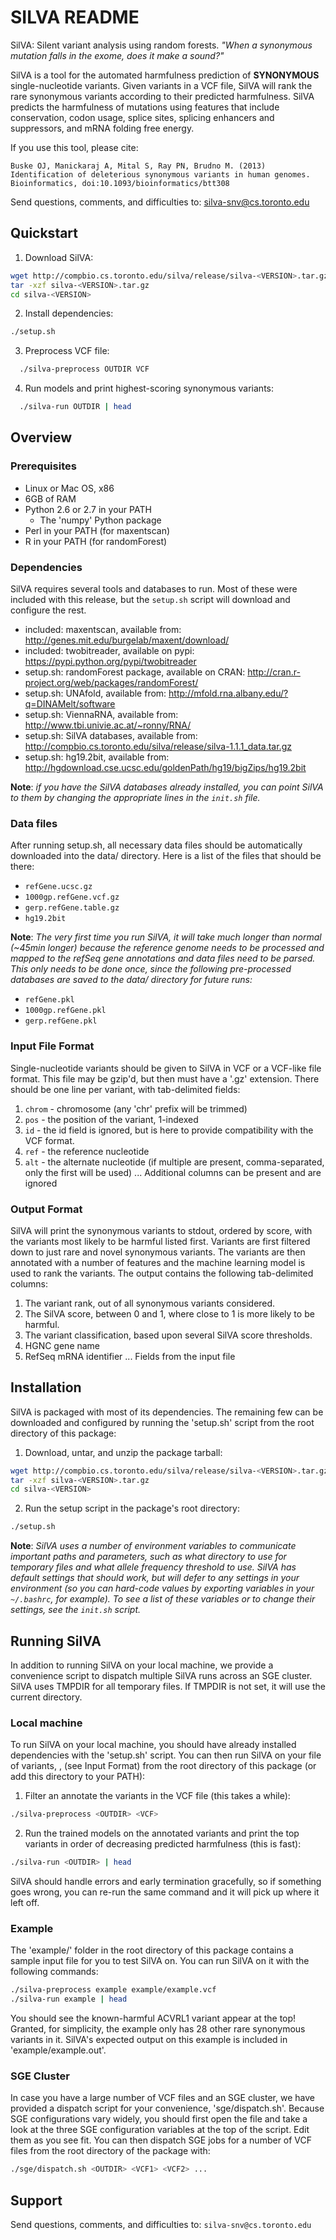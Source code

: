 # SILVA README #

SilVA: Silent variant analysis using random forests.
*"When a synonymous mutation falls in the exome, does it make a sound?"*


SilVA is a tool for the automated harmfulness prediction of **SYNONYMOUS** single-nucleotide variants. Given variants in a VCF file, SilVA will rank the rare synonymous variants according to their predicted harmfulness. SilVA predicts the harmfulness of mutations using features that include conservation, codon usage, splice sites, splicing enhancers and suppressors, and mRNA folding free energy.

If you use this tool, please cite:

    Buske OJ, Manickaraj A, Mital S, Ray PN, Brudno M. (2013)
    Identification of deleterious synonymous variants in human genomes.
    Bioinformatics, doi:10.1093/bioinformatics/btt308

Send questions, comments, and difficulties to: silva-snv@cs.toronto.edu


## Quickstart ##

1. Download SilVA:

  ```bash
wget http://compbio.cs.toronto.edu/silva/release/silva-<VERSION>.tar.gz
tar -xzf silva-<VERSION>.tar.gz
cd silva-<VERSION>
```

2. Install dependencies:

  ```bash
./setup.sh
```

3. Preprocess VCF file:

  ```bash
    ./silva-preprocess OUTDIR VCF
```

4. Run models and print highest-scoring synonymous variants:

  ```bash
    ./silva-run OUTDIR | head
```

## Overview ##

### Prerequisites ###

- Linux or Mac OS, x86
- 6GB of RAM
- Python 2.6 or 2.7 in your PATH
  - The 'numpy' Python package
- Perl in your PATH (for maxentscan)
- R in your PATH (for randomForest)

### Dependencies ###

SilVA requires several tools and databases to run. Most of these were included with this release, but the `setup.sh` script will download and configure the rest.

- included: maxentscan, available from:
  http://genes.mit.edu/burgelab/maxent/download/
- included: twobitreader, available on pypi:
  https://pypi.python.org/pypi/twobitreader
- setup.sh: randomForest package, available on CRAN:
  http://cran.r-project.org/web/packages/randomForest/
- setup.sh: UNAfold, available from:
  http://mfold.rna.albany.edu/?q=DINAMelt/software
- setup.sh: ViennaRNA, available from:
  http://www.tbi.univie.ac.at/~ronny/RNA/
- setup.sh: SilVA databases, available from:
  http://compbio.cs.toronto.edu/silva/release/silva-1.1.1_data.tar.gz
- setup.sh: hg19.2bit, available from:
  http://hgdownload.cse.ucsc.edu/goldenPath/hg19/bigZips/hg19.2bit

**Note**: _if you have the SilVA databases already installed, you can point SilVA to them by changing the appropriate lines in the `init.sh` file._

### Data files ###

After running setup.sh, all necessary data files should be automatically downloaded into the data/ directory. Here is a list of the files that should be there:
- `refGene.ucsc.gz`
- `1000gp.refGene.vcf.gz`
- `gerp.refGene.table.gz`
- `hg19.2bit`

**Note**: _The very first time you run SilVA, it will take much longer than normal (~45min longer) because the reference genome needs to be processed and mapped to the refSeq gene annotations and data files need to be parsed. This only needs to be done once, since the following pre-processed databases are saved to the data/ directory for future runs:_
- `refGene.pkl`
- `1000gp.refGene.pkl`
- `gerp.refGene.pkl`

### Input File Format ###

Single-nucleotide variants should be given to SilVA in VCF or a VCF-like file format. This file may be gzip'd, but then must have a '.gz' extension. There should be one line per variant, with tab-delimited fields:

1. `chrom` - chromosome (any 'chr' prefix will be trimmed)
2. `pos` - the position of the variant, 1-indexed
3. `id` - the id field is ignored, but is here to provide compatibility with the VCF format.
4. `ref` - the reference nucleotide
5. `alt` - the alternate nucleotide (if multiple are present, comma-separated, only the first will be used)
... Additional columns can be present and are ignored

### Output Format ###

SilVA will print the synonymous variants to stdout, ordered by score, with the variants most likely to be harmful listed first. Variants are first filtered down to just rare and novel synonymous variants. The variants are then annotated with a number of features and the machine learning model is used to rank the variants. The output contains the following tab-delimited columns:

1. The variant rank, out of all synonymous variants considered.
2. The SilVA score, between 0 and 1, where close to 1 is more likely to be harmful.
3. The variant classification, based upon several SilVA score thresholds.
3. HGNC gene name
4. RefSeq mRNA identifier
... Fields from the input file


## Installation ##

SilVA is packaged with most of its dependencies. The remaining few can be downloaded and configured by running the 'setup.sh' script from the root directory of this package:

1. Download, untar, and unzip the package tarball:

  ```bash
wget http://compbio.cs.toronto.edu/silva/release/silva-<VERSION>.tar.gz
tar -xzf silva-<VERSION>.tar.gz
cd silva-<VERSION>
```

2. Run the setup script in the package's root directory:

  ```bash
./setup.sh
```

**Note**: _SilVA uses a number of environment variables to communicate important paths and parameters, such as what directory to use for temporary files and what allele frequency threshold to use. SilVA has default settings that should work, but will defer to any settings in your environment (so you can hard-code values by exporting variables in your `~/.bashrc`, for example). To see a list of these variables or to change their settings, see the `init.sh` script._


## Running SilVA ##

In addition to running SilVA on your local machine, we provide a convenience script to dispatch multiple SilVA runs across an SGE cluster. SilVA uses TMPDIR for all temporary files. If TMPDIR is not set, it will use the current directory.

### Local machine ###

To run SilVA on your local machine, you should have already installed dependencies with the 'setup.sh' script. You can then run SilVA on your file of variants, <VCF>, (see Input Format) from the root directory of this package (or add this directory to your PATH):

1. Filter an annotate the variants in the VCF file (this takes a while):

  ```bash
./silva-preprocess <OUTDIR> <VCF>
```

2. Run the trained models on the annotated variants and print the top variants in order of decreasing predicted harmfulness (this is fast):

  ```bash
./silva-run <OUTDIR> | head
```

SilVA should handle errors and early termination gracefully, so if something goes wrong, you can re-run the same command and it will pick up where it left off.

### Example ###

The 'example/' folder in the root directory of this package contains a sample input file for you to test SilVA on. You can run SilVA on it with the following commands:

```bash
./silva-preprocess example example/example.vcf
./silva-run example | head
```

You should see the known-harmful ACVRL1 variant appear at the top! Granted, for simplicity, the example only has 28 other rare synonymous variants in it. SilVA's expected output on this example is included in 'example/example.out'.

### SGE Cluster ###

In case you have a large number of VCF files and an SGE cluster, we have provided a dispatch script for your convenience, 'sge/dispatch.sh'. Because SGE configurations vary widely, you should first open the file and take a look at the three SGE configuration variables at the top of the script. Edit them as you see fit. You can then dispatch SGE jobs for a number of VCF files from the root directory of the package with:

```bash
./sge/dispatch.sh <OUTDIR> <VCF1> <VCF2> ...
```

## Support ##

Send questions, comments, and difficulties to: `silva-snv@cs.toronto.edu`
